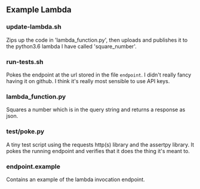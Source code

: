 ## Example Lambda

### update-lambda.sh

Zips up the code in 'lambda_function.py', then uploads and publishes it to the python3.6 lambda I have called
'square_number'.

### run-tests.sh

Pokes the endpoint at the url stored in the file `endpoint`. I didn't really fancy having it on github. I think
it's really most sensible to use API keys.

### lambda_function.py

Squares a number which is in the query string and returns a response as json.

### test/poke.py

A tiny test script using the requests http(s) library and the assertpy library. It pokes the running endpoint and
verifies that it does the thing it's meant to.

### endpoint.example

Contains an example of the lambda invocation endpoint.
